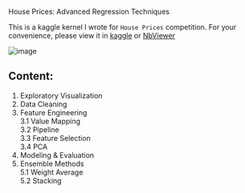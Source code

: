 House Prices: Advanced Regression Techniques

This is a kaggle kernel I wrote for `House Prices` competition. For your convenience, please view it in [kaggle](https://www.kaggle.com/massquantity/all-you-need-is-pca-lb-0-11421-top-4) or [NbViewer](http://nbviewer.jupyter.org/github/massquantity/Kaggle-HousePrices/blob/master/HousePrices%20Kernel.ipynb)

![image](http://m.qpic.cn/psb?/V107khlM1bLYMn/QqkUQ5iIPfNEg5VfemDKvsVmzs3D*8XadHIJ64J3umQ!/b/dAgBAAAAAAAA&bo=swNlAgAAAAADB*U!&rf=viewer_4)

## Content:  

1. Exploratory Visualization
2. Data Cleaning
3. Feature Engineering  
  3.1 Value Mapping  
  3.2 Pipeline  
  3.3 Feature Selection  
  3.4 PCA
4. Modeling & Evaluation  
5. Ensemble Methods  
  5.1 Weight Average  
  5.2 Stacking

